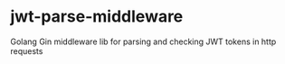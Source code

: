 # jwt-parse-middleware
Golang Gin middleware lib for parsing and checking JWT tokens in http requests
